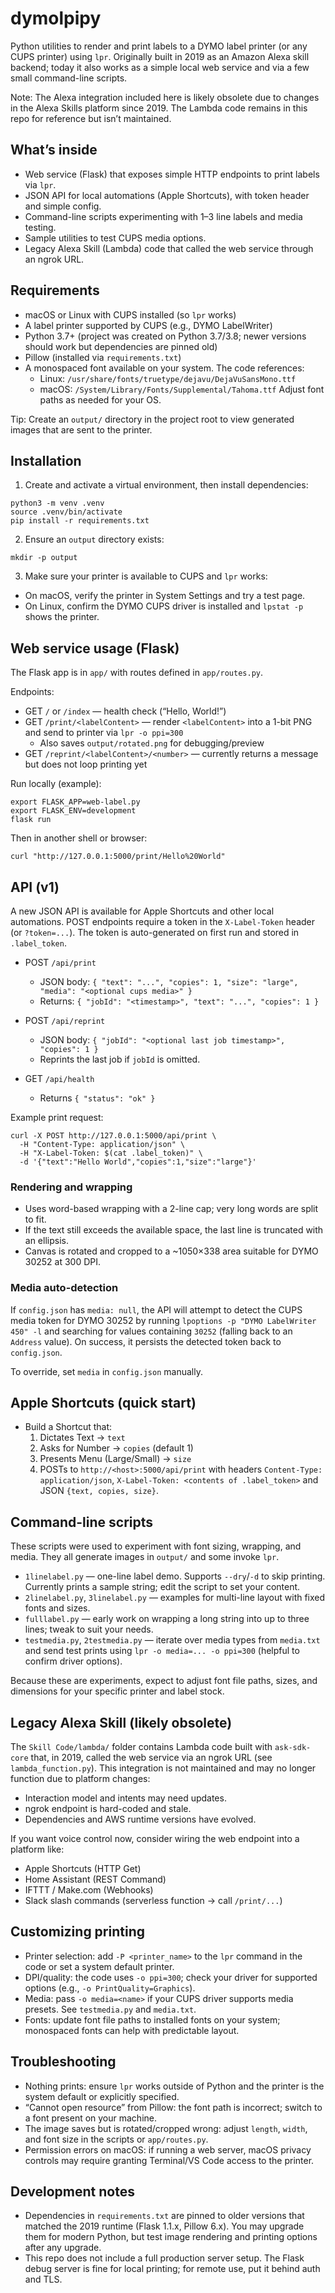 # dymolpipy

Python utilities to render and print labels to a DYMO label printer (or any CUPS printer) using `lpr`. Originally built in 2019 as an Amazon Alexa skill backend; today it also works as a simple local web service and via a few small command-line scripts.

Note: The Alexa integration included here is likely obsolete due to changes in the Alexa Skills platform since 2019. The Lambda code remains in this repo for reference but isn’t maintained.

## What’s inside

- Web service (Flask) that exposes simple HTTP endpoints to print labels via `lpr`.
- JSON API for local automations (Apple Shortcuts), with token header and simple config.
- Command-line scripts experimenting with 1–3 line labels and media testing.
- Sample utilities to test CUPS media options.
- Legacy Alexa Skill (Lambda) code that called the web service through an ngrok URL.

## Requirements

- macOS or Linux with CUPS installed (so `lpr` works)
- A label printer supported by CUPS (e.g., DYMO LabelWriter)
- Python 3.7+ (project was created on Python 3.7/3.8; newer versions should work but dependencies are pinned old)
- Pillow (installed via `requirements.txt`)
- A monospaced font available on your system. The code references:
  - Linux: `/usr/share/fonts/truetype/dejavu/DejaVuSansMono.ttf`
  - macOS: `/System/Library/Fonts/Supplemental/Tahoma.ttf`
  Adjust font paths as needed for your OS.

Tip: Create an `output/` directory in the project root to view generated images that are sent to the printer.

## Installation

1) Create and activate a virtual environment, then install dependencies:

```
python3 -m venv .venv
source .venv/bin/activate
pip install -r requirements.txt
```

2) Ensure an `output` directory exists:

```
mkdir -p output
```

3) Make sure your printer is available to CUPS and `lpr` works:

- On macOS, verify the printer in System Settings and try a test page.
- On Linux, confirm the DYMO CUPS driver is installed and `lpstat -p` shows the printer.

## Web service usage (Flask)

The Flask app is in `app/` with routes defined in `app/routes.py`.

Endpoints:

- GET `/` or `/index` — health check (“Hello, World!”)
- GET `/print/<labelContent>` — render `<labelContent>` into a 1-bit PNG and send to printer via `lpr -o ppi=300`
  - Also saves `output/rotated.png` for debugging/preview
- GET `/reprint/<labelContent>/<number>` — currently returns a message but does not loop printing yet

Run locally (example):

```
export FLASK_APP=web-label.py
export FLASK_ENV=development
flask run
```

Then in another shell or browser:

```
curl "http://127.0.0.1:5000/print/Hello%20World"
```

## API (v1)

A new JSON API is available for Apple Shortcuts and other local automations. POST endpoints require a token in the `X-Label-Token` header (or `?token=...`). The token is auto-generated on first run and stored in `.label_token`.

- POST `/api/print`
  - JSON body: `{ "text": "...", "copies": 1, "size": "large", "media": "<optional cups media>" }`
  - Returns: `{ "jobId": "<timestamp>", "text": "...", "copies": 1 }`

- POST `/api/reprint`
  - JSON body: `{ "jobId": "<optional last job timestamp>", "copies": 1 }`
  - Reprints the last job if `jobId` is omitted.

- GET `/api/health`
  - Returns `{ "status": "ok" }`

Example print request:

```
curl -X POST http://127.0.0.1:5000/api/print \
  -H "Content-Type: application/json" \
  -H "X-Label-Token: $(cat .label_token)" \
  -d '{"text":"Hello World","copies":1,"size":"large"}'
```

### Rendering and wrapping

- Uses word-based wrapping with a 2-line cap; very long words are split to fit.
- If the text still exceeds the available space, the last line is truncated with an ellipsis.
- Canvas is rotated and cropped to a ~1050×338 area suitable for DYMO 30252 at 300 DPI.

### Media auto-detection

If `config.json` has `media: null`, the API will attempt to detect the CUPS media token for DYMO 30252 by running `lpoptions -p "DYMO LabelWriter 450" -l` and searching for values containing `30252` (falling back to an `Address` value). On success, it persists the detected token back to `config.json`.

To override, set `media` in `config.json` manually.

## Apple Shortcuts (quick start)

- Build a Shortcut that:
  1) Dictates Text → `text`
  2) Asks for Number → `copies` (default 1)
  3) Presents Menu (Large/Small) → `size`
  4) POSTs to `http://<host>:5000/api/print` with headers `Content-Type: application/json`, `X-Label-Token: <contents of .label_token>` and JSON `{text, copies, size}`.

## Command-line scripts

These scripts were used to experiment with font sizing, wrapping, and media. They all generate images in `output/` and some invoke `lpr`.

- `1linelabel.py` — one-line label demo. Supports `--dry`/`-d` to skip printing. Currently prints a sample string; edit the script to set your content.
- `2linelabel.py`, `3linelabel.py` — examples for multi-line layout with fixed fonts and sizes.
- `fulllabel.py` — early work on wrapping a long string into up to three lines; tweak to suit your needs.
- `testmedia.py`, `2testmedia.py` — iterate over media types from `media.txt` and send test prints using `lpr -o media=... -o ppi=300` (helpful to confirm driver options).

Because these are experiments, expect to adjust font file paths, sizes, and dimensions for your specific printer and label stock.

## Legacy Alexa Skill (likely obsolete)

The `Skill Code/lambda/` folder contains Lambda code built with `ask-sdk-core` that, in 2019, called the web service via an ngrok URL (see `lambda_function.py`). This integration is not maintained and may no longer function due to platform changes:

- Interaction model and intents may need updates.
- ngrok endpoint is hard-coded and stale.
- Dependencies and AWS runtime versions have evolved.

If you want voice control now, consider wiring the web endpoint into a platform like:

- Apple Shortcuts (HTTP Get)
- Home Assistant (REST Command)
- IFTTT / Make.com (Webhooks)
- Slack slash commands (serverless function → call `/print/...`)

## Customizing printing

- Printer selection: add `-P <printer_name>` to the `lpr` command in the code or set a system default printer.
- DPI/quality: the code uses `-o ppi=300`; check your driver for supported options (e.g., `-o PrintQuality=Graphics`).
- Media: pass `-o media=<name>` if your CUPS driver supports media presets. See `testmedia.py` and `media.txt`.
- Fonts: update font file paths to installed fonts on your system; monospaced fonts can help with predictable layout.

## Troubleshooting

- Nothing prints: ensure `lpr` works outside of Python and the printer is the system default or explicitly specified.
- “Cannot open resource” from Pillow: the font path is incorrect; switch to a font present on your machine.
- The image saves but is rotated/cropped wrong: adjust `length`, `width`, and font size in the scripts or `app/routes.py`.
- Permission errors on macOS: if running a web server, macOS privacy controls may require granting Terminal/VS Code access to the printer.

## Development notes

- Dependencies in `requirements.txt` are pinned to older versions that matched the 2019 runtime (Flask 1.1.x, Pillow 6.x). You may upgrade them for modern Python, but test image rendering and printing options after any upgrade.
- This repo does not include a full production server setup. The Flask debug server is fine for local printing; for remote use, put it behind auth and TLS.
